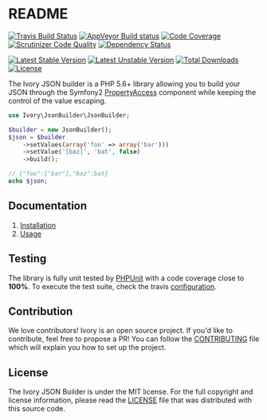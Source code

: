 # README

[![Travis Build Status](https://secure.travis-ci.org/egeloen/ivory-json-builder.png?branch=master)](http://travis-ci.org/egeloen/ivory-json-builder)
[![AppVeyor Build status](https://ci.appveyor.com/api/projects/status/9f6s2ya7cxaamm20/branch/master?svg=true)](https://ci.appveyor.com/project/egeloen/ivory-json-builder/branch/master)
[![Code Coverage](https://scrutinizer-ci.com/g/egeloen/ivory-json-builder/badges/coverage.png?b=master)](https://scrutinizer-ci.com/g/egeloen/ivory-json-builder/?branch=master)
[![Scrutinizer Code Quality](https://scrutinizer-ci.com/g/egeloen/ivory-json-builder/badges/quality-score.png?b=master)](https://scrutinizer-ci.com/g/egeloen/ivory-json-builder/?branch=master)
[![Dependency Status](https://www.versioneye.com/php/egeloen:json-builder/badge.svg)](https://www.versioneye.com/php/egeloen:json-builder)

[![Latest Stable Version](https://poser.pugx.org/egeloen/json-builder/v/stable.svg)](https://packagist.org/packages/egeloen/json-builder)
[![Latest Unstable Version](https://poser.pugx.org/egeloen/json-builder/v/unstable.svg)](https://packagist.org/packages/egeloen/json-builder)
[![Total Downloads](https://poser.pugx.org/egeloen/json-builder/downloads.svg)](https://packagist.org/packages/egeloen/json-builder)
[![License](https://poser.pugx.org/egeloen/json-builder/license.svg)](https://packagist.org/packages/egeloen/json-builder)

The Ivory JSON builder is a PHP 5.6+ library allowing you to build your JSON through the Symfony2
[PropertyAccess](http://symfony.com/doc/current/components/property_access/index.html) component while keeping the
control of the value escaping.

``` php
use Ivory\JsonBuilder\JsonBuilder;

$builder = new JsonBuilder();
$json = $builder
    ->setValues(array('foo' => array('bar')))
    ->setValue('[baz]', 'bat', false)
    ->build();

// {"foo":["bar"],"baz":bat}
echo $json;
```

## Documentation

 1. [Installation](/doc/installation.md)
 2. [Usage](/doc/usage.md)

## Testing

The library is fully unit tested by [PHPUnit](http://www.phpunit.de/) with a code coverage close to **100%**. To
execute the test suite, check the travis [configuration](/.travis.yml).

## Contribution

We love contributors! Ivory is an open source project. If you'd like to contribute, feel free to propose a PR! You
can follow the [CONTRIBUTING](/CONTRIBUTING.md) file which will explain you how to set up the project.

## License

The Ivory JSON Builder is under the MIT license. For the full copyright and license information, please read the
[LICENSE](/LICENSE) file that was distributed with this source code.
